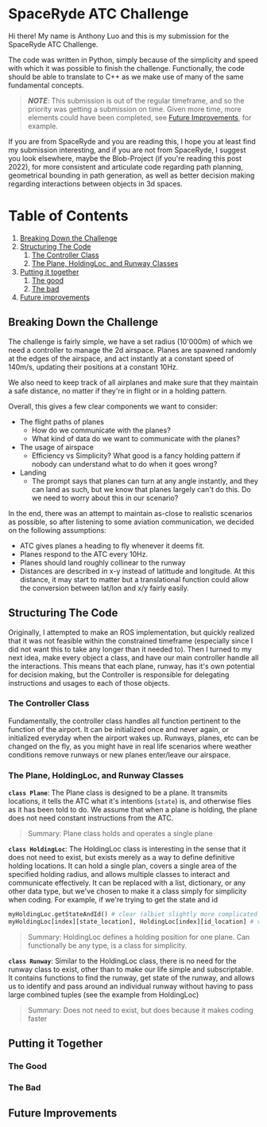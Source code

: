 # SpaceRyde ATC Challenge
Hi there! My name is Anthony Luo and this is my submission for the SpaceRyde ATC Challenge.

The code was written in Python, simply because of the simplicity and speed with which it was possible to finish the challenge. Functionally, the code should be able to translate to C++ as we make use of many of the same fundamental concepts.

> **_NOTE_**: This submission is out of the regular timeframe, and so the priority was getting a submission on time. Given more time, more elements could have been completed, see [Future Improvements](#future-improvements), for example.

If you are from SpaceRyde and you are reading this, I hope you at least find my submission interesting, and if you are not from SpaceRyde, I suggest you look elsewhere, maybe the Blob-Project (if you're reading this post 2022), for more consistent and articulate code regarding path planning, geometrical bounding in path generation, as well as better decision making regarding interactions between objects in 3d spaces.
# Table of Contents

1. [Breaking Down the Challenge](#breaking-down-the-challenge)
2. [Structuring The Code](#structuring-the-code)
   1. [The Controller Class](#the-controller-class)
   2. [The Plane, HoldingLoc, and Runway Classes](#the-plane-holdingloc-and-runway-classes)
3. [Putting it together](#putting-it-together)
   1. [The good](#the-good)
   2. [The bad](#the-bad)
4. [Future improvements](#future-improvements)
## Breaking Down the Challenge
The challenge is fairly simple, we have a set radius (10'000m) of which we need a controller to manage the 2d airspace. Planes are spawned randomly at the edges of the airspace, and act instantly at a constant speed of 140m/s, updating their positions at a constant 10Hz.

We also need to keep track of all airplanes and make sure that they maintain a safe distance, no matter if they're in flight or in a holding pattern.

Overall, this gives a few clear components we want to consider:
- The flight paths of planes
  - How do we communicate with the planes?
  - What kind of data do we want to communicate with the planes?
- The usage of airspace
  - Efficiency vs Simplicity? What good is a fancy holding pattern if nobody can understand what to do when it goes wrong?
- Landing
  - The prompt says that planes can turn at any angle instantly, and they can land as such, but we know that planes largely can't do this. Do we need to worry about this in our scenario?

In the end, there was an attempt to maintain as-close to realistic scenarios as possible, so after listening to some aviation communication, we decided on the following assumptions:
- ATC gives planes a heading to fly whenever it deems fit.
- Planes respond to the ATC every 10Hz.
- Planes should land roughly collinear to the runway
- Distances are described in x-y instead of latittude and longitude. At this distance, it may start to matter but a translational function could allow the conversion between lat/lon and x/y fairly easily.
## Structuring The Code
Originally, I attempted to make an ROS implementation, but quickly realized that it was not feasible within the constrained timeframe (especially since I did not want this to take any longer than it needed to). Then I turned to my next idea, make every object a class, and have our main controller handle all the interactions. This means that each plane, runway, has it's own potential for decision making, but the Controller is responsible for delegating instructions and usages to each of those objects.
### The Controller Class
Fundamentally, the controller class handles all function pertinent to the function of the airport. It can be initialized once and never again, or initialized everyday when the airport wakes up. Runways, planes, etc can be changed on the fly, as you might have in real life scenarios where weather conditions remove runways or new planes enter/leave our airspace.
### The Plane, HoldingLoc, and Runway Classes
**`class Plane`**:
The Plane class is designed to be a plane. It transmits locations, it tells the ATC what it's intentions (`state`) is, and otherwise flies as it has been told to do. We assume that when a plane is holding, the plane does not need constant instructions from the ATC.

>Summary: Plane class holds and operates a single plane

**`class HoldingLoc`**:
The HoldingLoc class is interesting in the sense that it does not need to exist, but exists merely as a way to define definitive holding locations. It can hold a single plan, covers a single area of the specified holding radius, and allows multiple classes to interact and communicate effectively. It can be replaced with a list, dictionary, or any other data type, but we've chosen to make it a class simply for simplicity when coding. For example, if we're trying to get the state and id
```Python
myHoldingLoc.getStateAndId() # clear (albiet slightly more complicated in the class definition)
myHoldingLoc[index][state_location], HoldingLoc[index][id_location] # very confusing when we start to have multiple HoldingLoc
```
>Summary: HoldingLoc defines a holding position for one plane. Can functionally be any type, is a class for simplicity.

**`class Runway`**:
Similar to the HoldingLoc class, there is no need for the runway class to exist, other than to make our life simple and subscriptable. It contains functions to find the runway, get state of the runway, and allows us to identify and pass around an individual runway without having to pass large combined tuples (see the example from HoldingLoc)

>Summary: Does not need to exist, but does because it makes coding faster
## Putting it Together

### The Good

### The Bad

## Future Improvements